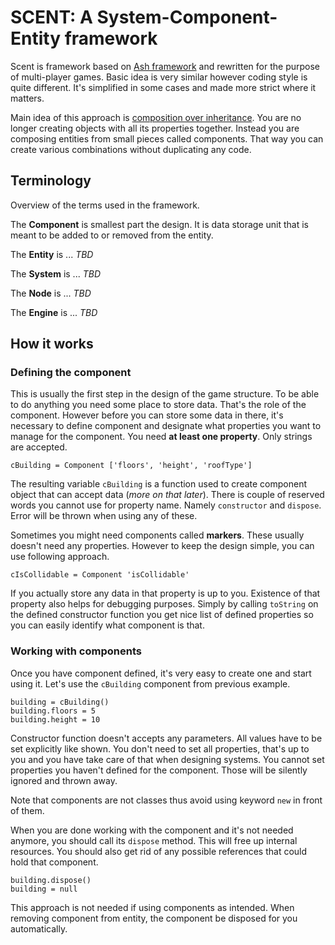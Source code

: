 # SCENT: A System-Component-Entity framework

Scent is framework based on [Ash framework](http://www.ashframework.org/) and rewritten for the purpose of multi-player games. Basic idea is very similar however coding style is quite different. It's simplified in some cases and made more strict where it matters.

Main idea of this approach is [composition over inheritance](http://en.wikipedia.org/wiki/Composition_over_inheritance). You are no longer creating objects with all its properties together. Instead you are composing entities from small pieces called components. That way you can create various combinations without duplicating any code.

## Terminology

Overview of the terms used in the framework.

The **Component** is smallest part the design. It is data storage unit that is meant to be added to or removed from the entity.

The **Entity** is ... *TBD*

The **System** is ... *TBD*

The **Node** is ... *TBD*

The **Engine** is ... *TBD*

## How it works

### Defining the component

This is usually the first step in the design of the game structure. To be able to do anything you need some place to store data. That's the role of the component. However before you can store some data in there, it's necessary to define component and designate what properties you want to manage for the component. You need **at least one property**. Only strings are accepted.

	cBuilding = Component ['floors', 'height', 'roofType']

The resulting variable `cBuilding` is a function used to create component object that can accept data (*more on that later*). There is couple of reserved words you cannot use for property name. Namely `constructor` and `dispose`. Error will be thrown when using any of these.

Sometimes you might need components called **markers**. These usually doesn't need any properties. However to keep the design simple, you can use following approach.

	cIsCollidable = Component 'isCollidable'

If you actually store any data in that property is up to you. Existence of that property also helps for debugging purposes. Simply by calling `toString` on the defined constructor function you get nice list of defined properties so you can easily identify what component is that.

### Working with components

Once you have component defined, it's very easy to create one and start using it. Let's use the `cBuilding` component from previous example.

	building = cBuilding()
	building.floors = 5
	building.height = 10

Constructor function doesn't accepts any parameters. All values have to be set explicitly like shown. You don't need to set all properties, that's up to you and you have take care of that when designing systems. You cannot set properties you haven't defined for the component. Those will be silently ignored and thrown away.

Note that components are not classes thus avoid using keyword `new` in front of them.

When you are done working with the component and it's not needed anymore, you should call its `dispose` method. This will free up internal resources. You should also get rid of any possible references that could hold that component.

	building.dispose()
	building = null

This approach is not needed if using components as intended. When removing component from entity, the component be disposed for you automatically.